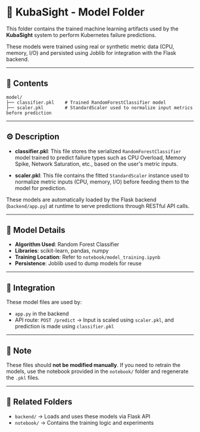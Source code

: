 
# 🧠 KubaSight - Model Folder

This folder contains the trained machine learning artifacts used by the **KubaSight** system to perform Kubernetes failure predictions.

These models were trained using real or synthetic metric data (CPU, memory, I/O) and persisted using Joblib for integration with the Flask backend.

---

## 📌 Contents

```plaintext
model/
├── classifier.pkl    # Trained RandomForestClassifier model
├── scaler.pkl        # StandardScaler used to normalize input metrics before prediction
```

---

## ⚙️ Description

- **classifier.pkl**: This file stores the serialized `RandomForestClassifier` model trained to predict failure types such as CPU Overload, Memory Spike, Network Saturation, etc., based on the user's metric inputs.
  
- **scaler.pkl**: This file contains the fitted `StandardScaler` instance used to normalize metric inputs (CPU, memory, I/O) before feeding them to the model for prediction.

These models are automatically loaded by the Flask backend (`backend/app.py`) at runtime to serve predictions through RESTful API calls.

---

## 🧪 Model Details

- **Algorithm Used**: Random Forest Classifier
- **Libraries**: scikit-learn, pandas, numpy
- **Training Location**: Refer to `notebook/model_training.ipynb`
- **Persistence**: Joblib used to dump models for reuse

---

## 🔌 Integration

These model files are used by:

- `app.py` in the backend
- API route: `POST /predict` → Input is scaled using `scaler.pkl`, and prediction is made using `classifier.pkl`

---

## 📄 Note

These files should **not be modified manually**. If you need to retrain the models, use the notebook provided in the `notebook/` folder and regenerate the `.pkl` files.

---

## 📁 Related Folders

- `backend/` → Loads and uses these models via Flask API
- `notebook/` → Contains the training logic and experiments

